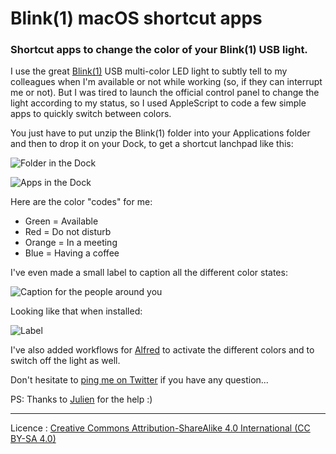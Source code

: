 # Blink(1) macOS shortcut apps
### Shortcut apps to change the color of your Blink(1) USB light.

I use the great [Blink(1)](http://blink1.thingm.com/) USB multi-color LED light to subtly tell to my colleagues when I'm available or not while working (so, if they can interrupt me or not).
But I was tired to launch the official control panel to change the light according to my status, so I used AppleScript to code a few simple apps to quickly switch between colors.

You just have to put unzip the Blink(1) folder into your Applications folder and then to drop it on your Dock, to get a shortcut lanchpad like this:

![Folder in the Dock](https://i.imgur.com/wmty79a.png)

![Apps in the Dock](https://i.imgur.com/aAy0QZ5.png)

Here are the color "codes" for me:
- Green = Available
- Red = Do not disturb
- Orange = In a meeting
- Blue = Having a coffee


I've even made a small label to caption all the different color states:

![Caption for the people around you](https://i.imgur.com/SboRsHm.png)

Looking like that when installed:

![Label](https://i.imgur.com/NYbzuZC.png)

I've also added workflows for [Alfred](http://www.alfredapp.com) to activate the different colors and to switch off the light as well.

Don't hesitate to [ping me on Twitter](http://twitter.com/skynebula) if you have any question...

PS: Thanks to [Julien](https://github.com/JulienRamel) for the help :)

---

Licence : [Creative Commons Attribution-ShareAlike 4.0 International (CC BY-SA 4.0)](http://creativecommons.org/licenses/by-sa/4.0/)
